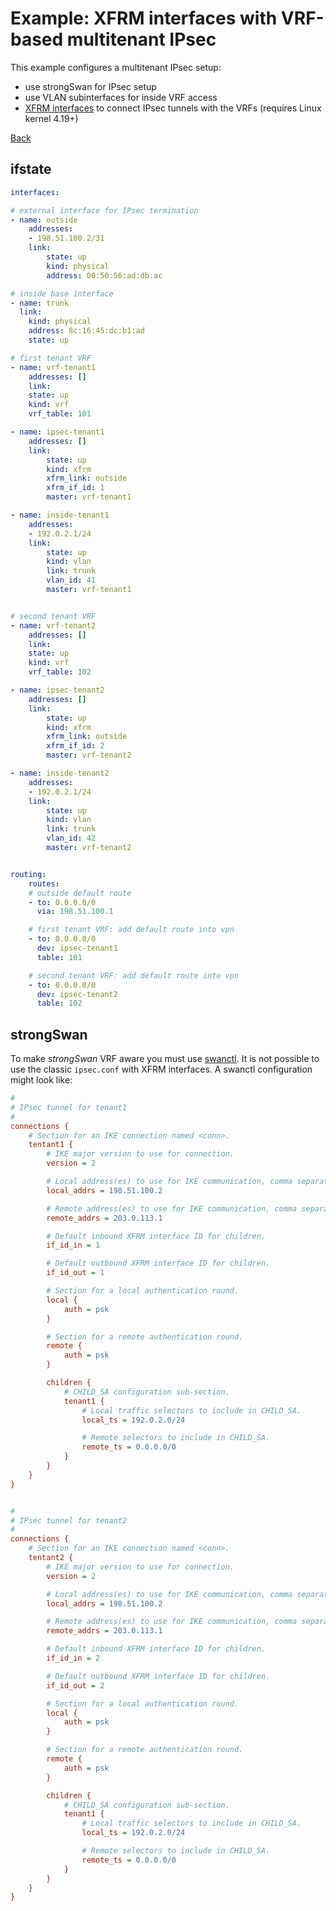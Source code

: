 # Example: XFRM interfaces with VRF-based multitenant IPsec

This example configures a multitenant IPsec setup:
- use strongSwan for IPsec setup
- use VLAN subinterfaces for inside VRF access
- [XFRM interfaces](https://patchwork.ozlabs.org/project/netdev/cover/20180612075610.2000-1-steffen.klassert@secunet.com/) to connect IPsec tunnels with the VRFs (requires Linux kernel 4.19+)

[Back](../examples.md)


## ifstate

```yaml
interfaces:

# external interface for IPsec termination
- name: outside
    addresses:
    - 198.51.100.2/31
    link:
        state: up
        kind: physical
        address: 00:50:56:ad:db:ac

# inside base interface
- name: trunk
  link:
    kind: physical
    address: 8c:16:45:dc:b1:ad
    state: up

# first tenant VRF
- name: vrf-tenant1
    addresses: []
    link:
    state: up
    kind: vrf
    vrf_table: 101

- name: ipsec-tenant1
    addresses: []
    link:
        state: up
        kind: xfrm
        xfrm_link: outside
        xfrm_if_id: 1
        master: vrf-tenant1

- name: inside-tenant1
    addresses:
    - 192.0.2.1/24
    link:
        state: up
        kind: vlan
        link: trunk
        vlan_id: 41
        master: vrf-tenant1


# second tenant VRF
- name: vrf-tenant2
    addresses: []
    link:
    state: up
    kind: vrf
    vrf_table: 102

- name: ipsec-tenant2
    addresses: []
    link:
        state: up
        kind: xfrm
        xfrm_link: outside
        xfrm_if_id: 2
        master: vrf-tenant2

- name: inside-tenant2
    addresses:
    - 192.0.2.1/24
    link:
        state: up
        kind: vlan
        link: trunk
        vlan_id: 42
        master: vrf-tenant2


routing:
    routes:
    # outside default route
    - to: 0.0.0.0/0
      via: 198.51.100.1

    # first tenant VRF: add default route into vpn
    - to: 0.0.0.0/0
      dev: ipsec-tenant1
      table: 101

    # second tenant VRF: add default route into vpn
    - to: 0.0.0.0/0
      dev: ipsec-tenant2
      table: 102

```


## strongSwan

To make *strongSwan* VRF aware you must use [swanctl](https://wiki.strongswan.org/projects/strongswan/wiki/swanctl).
It is not possible to use the classic `ipsec.conf` with XFRM interfaces. A swanctl configuration might look like:

```ini
#
# IPsec tunnel for tenant1
#
connections {
    # Section for an IKE connection named <conn>.
    tentant1 {
        # IKE major version to use for connection.
        version = 2

        # Local address(es) to use for IKE communication, comma separated.
        local_addrs = 198.51.100.2

        # Remote address(es) to use for IKE communication, comma separated.
        remote_addrs = 203.0.113.1

        # Default inbound XFRM interface ID for children.
        if_id_in = 1

        # Default outbound XFRM interface ID for children.
        if_id_out = 1

        # Section for a local authentication round.
        local {
            auth = psk
        }

        # Section for a remote authentication round.
        remote {
            auth = psk
        }

        children {
            # CHILD_SA configuration sub-section.
            tenant1 {
                # Local traffic selectors to include in CHILD_SA.
                local_ts = 192.0.2.0/24

                # Remote selectors to include in CHILD_SA.
                remote_ts = 0.0.0.0/0
            }
        }
    }
}


#
# IPsec tunnel for tenant2
#
connections {
    # Section for an IKE connection named <conn>.
    tentant2 {
        # IKE major version to use for connection.
        version = 2

        # Local address(es) to use for IKE communication, comma separated.
        local_addrs = 198.51.100.2

        # Remote address(es) to use for IKE communication, comma separated.
        remote_addrs = 203.0.113.1

        # Default inbound XFRM interface ID for children.
        if_id_in = 2

        # Default outbound XFRM interface ID for children.
        if_id_out = 2

        # Section for a local authentication round.
        local {
            auth = psk
        }

        # Section for a remote authentication round.
        remote {
            auth = psk
        }

        children {
            # CHILD_SA configuration sub-section.
            tenant1 {
                # Local traffic selectors to include in CHILD_SA.
                local_ts = 192.0.2.0/24

                # Remote selectors to include in CHILD_SA.
                remote_ts = 0.0.0.0/0
            }
        }
    }
}
```
